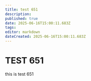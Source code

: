 ```yaml
---
title: test 651
description: 
published: true
date: 2025-06-16T15:00:11.683Z
tags: 
editor: markdown
dateCreated: 2025-06-16T15:00:11.683Z
---
```


# TEST 651
this is test 651
